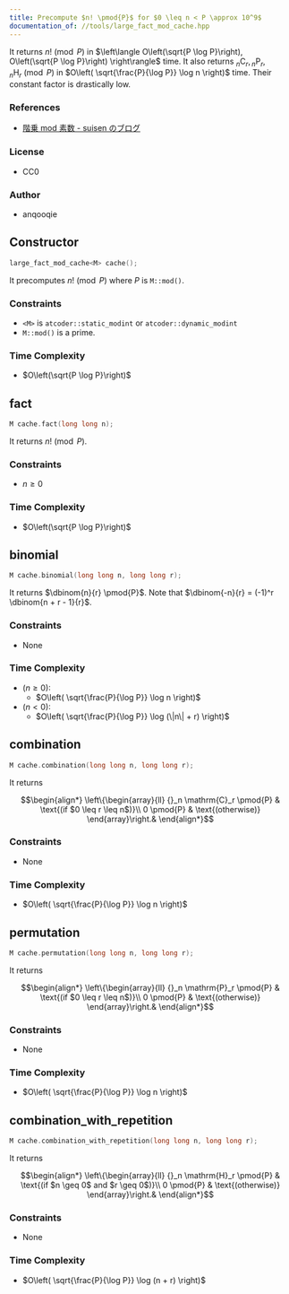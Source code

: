 ```yaml
---
title: Precompute $n! \pmod{P}$ for $0 \leq n < P \approx 10^9$
documentation_of: //tools/large_fact_mod_cache.hpp
---
```


It returns $n! \pmod{P}$ in $\left\langle O\left(\sqrt{P \log P}\right), O\left(\sqrt{P \log P}\right) \right\rangle$ time.
It also returns ${}_n \mathrm{C}_r, {}_n \mathrm{P}_r, {}_n \mathrm{H}_r \pmod{P}$ in $O\left( \sqrt{\frac{P}{\log P}} \log n \right)$ time.
Their constant factor is drastically low.

### References
- [階乗 mod 素数 - suisen のブログ](https://suisen-kyopro.hatenablog.com/entry/2023/11/22/201600)

### License
- CC0

### Author
- anqooqie

## Constructor
```cpp
large_fact_mod_cache<M> cache();
```

It precomputes $n! \pmod{P}$ where $P$ is `M::mod()`.

### Constraints
- `<M>` is `atcoder::static_modint` or `atcoder::dynamic_modint`
- `M::mod()` is a prime.

### Time Complexity
- $O\left(\sqrt{P \log P}\right)$

## fact
```cpp
M cache.fact(long long n);
```

It returns $n! \pmod{P}$.

### Constraints
- $n \geq 0$

### Time Complexity
- $O\left(\sqrt{P \log P}\right)$

## binomial
```cpp
M cache.binomial(long long n, long long r);
```

It returns $\dbinom{n}{r} \pmod{P}$.
Note that $\dbinom{-n}{r} = (-1)^r \dbinom{n + r - 1}{r}$.

### Constraints
- None

### Time Complexity
- ($n \geq 0$):
    - $O\left( \sqrt{\frac{P}{\log P}} \log n \right)$
- ($n < 0$):
    - $O\left( \sqrt{\frac{P}{\log P}} \log (\|n\| + r) \right)$

## combination
```cpp
M cache.combination(long long n, long long r);
```

It returns

$$\begin{align*}
\left\{\begin{array}{ll}
{}_n \mathrm{C}_r \pmod{P} & \text{(if $0 \leq r \leq n$)}\\
0 \pmod{P} & \text{(otherwise)}
\end{array}\right.&
\end{align*}$$

### Constraints
- None

### Time Complexity
- $O\left( \sqrt{\frac{P}{\log P}} \log n \right)$

## permutation
```cpp
M cache.permutation(long long n, long long r);
```

It returns

$$\begin{align*}
\left\{\begin{array}{ll}
{}_n \mathrm{P}_r \pmod{P} & \text{(if $0 \leq r \leq n$)}\\
0 \pmod{P} & \text{(otherwise)}
\end{array}\right.&
\end{align*}$$

### Constraints
- None

### Time Complexity
- $O\left( \sqrt{\frac{P}{\log P}} \log n \right)$

## combination_with_repetition
```cpp
M cache.combination_with_repetition(long long n, long long r);
```

It returns

$$\begin{align*}
\left\{\begin{array}{ll}
{}_n \mathrm{H}_r \pmod{P} & \text{(if $n \geq 0$ and $r \geq 0$)}\\
0 \pmod{P} & \text{(otherwise)}
\end{array}\right.&
\end{align*}$$

### Constraints
- None

### Time Complexity
- $O\left( \sqrt{\frac{P}{\log P}} \log (n + r) \right)$
